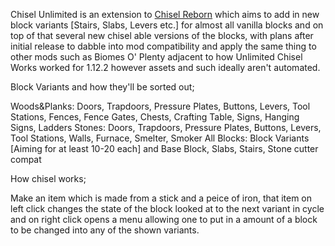 Chisel Unlimited is an extension to [Chisel Reborn](<https://www.curseforge.com/minecraft/mc-mods/chisel-reborn>) which aims to add in new block variants [Stairs, Slabs, Levers etc.] for almost all vanilla blocks and on top of that several new chisel able versions of the blocks, with plans after initial release to dabble into mod compatibility and apply the same thing to other mods such as Biomes O' Plenty adjacent to how Unlimited Chisel Works worked for 1.12.2 however assets and such ideally aren't automated.

Block Variants and how they'll be sorted out;

Woods&Planks: Doors, Trapdoors, Pressure Plates, Buttons, Levers, Tool Stations, Fences, Fence Gates, Chests, Crafting Table, Signs, Hanging Signs, Ladders
Stones: Doors, Trapdoors, Pressure Plates, Buttons, Levers, Tool Stations, Walls, Furnace, Smelter, Smoker
All Blocks: Block Variants [Aiming for at least 10-20 each] and Base Block, Slabs, Stairs, Stone cutter compat

How chisel works; 

Make an item which is made from a stick and a peice of iron, that item on left click changes the state of the block looked at to the next variant in cycle and on right click opens a menu allowing one to put in a amount of a block to be changed into any of the shown variants.

